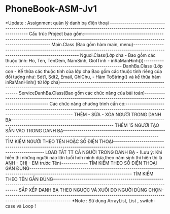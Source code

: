 # PhoneBook-ASM-Jv1
*Update : Assignment quản lý danh bạ điện thoại --------------------------------------------------------------------------------------------------------------------
Cấu trúc Project bao gồm:-------------------------------------------------------------------------------------------------------------------------------------------
Main.Class (Bao gồm hàm main, menu)---------------------------------------------------------------------------------------------------------------------------------
Nguoi.Class(Lớp cha - Bao gồm các thuộc tính: Ho, Ten, TenDem, NamSinh, GioITinh - inRaManHinh())-------------------------------------------------------------------
DanhBa.Class (Lớp con - Kế thừa các thuộc tính của lớp cha Bao gồm các thuộc tính riêng của đối tượng như: Sdt1, Sdt2, Email, GhiChu, - Hàm ToString() và kế thừa hàm inRaManHinh() từ lớp cha)---------------------------------------------------------------------------------------------------------------------------------------
ServiceDanhBa.Class(Bao gồm các chức năng của bài toán)-------------------------------------------------------------------------------------------------------------
Các chức năng chương trình cần có:----------------------------------------------------------------------------------------------------------------------------------
THÊM - SỬA - XÓA NGƯỜI TRONG DANH BẠ--------------------------------------------------------------------------------------------------------------------------------
THÊM 15 NGƯỜI TẠO SẴN VÀO TRONG DANH BẠ-----------------------------------------------------------------------------------------------------------------------------
TÌM KIẾM NGƯỜI THEO TÊN HOẶC SỐ ĐIỆN THOẠI--------------------------------------------------------------------------------------------------------------------------
LOAD TẤT TT CẢ NGƯỜI TRONG DANH BẠ - (Lưu ý: Khi hiển thị những người nào lớn tuổi hơn mình dựa theo năm sinh thì hiện thị là ANH - CHỊ - EM trước Tên)-------------
TÌM KIẾM THEO SỐ ĐIỆN THOẠI GẦN ĐÚNG--------------------------------------------------------------------------------------------------------------------------------
TÌM KIẾM THEO TÊN GẦN ĐÚNG------------------------------------------------------------------------------------------------------------------------------------------
SẮP XẾP DANH BẠ THEO NGƯỢC VÀ XUÔI DO NGƯỜI DÙNG CHỌN---------------------------------------------------------------------------------------------------------------
*Note : Sử dụng ArrayList, List <OOP> , switch-case và Loop !
